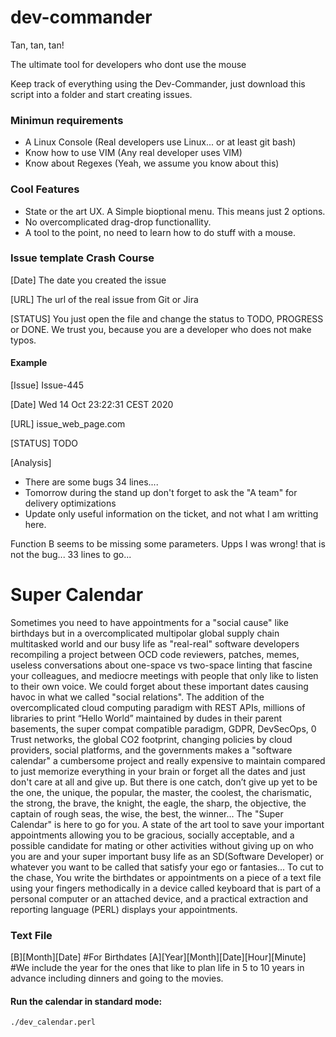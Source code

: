 # dev-commander

Tan, tan, tan!

The ultimate tool for developers who dont use the mouse

Keep track of everything using the Dev-Commander, just download this script into a folder and start creating issues.

### Minimun requirements

- A Linux Console (Real developers use Linux... or at least git bash)
- Know how to use VIM (Any real developer uses VIM)
- Know about Regexes (Yeah, we assume you know about this) 

###  Cool Features

- State or the art UX. A Simple bioptional menu. This means just 2 options.
- No overcomplicated drag-drop functionallity.
- A tool to the point, no need to learn how to do stuff with a mouse.

### Issue template Crash Course

[Date] The date you created the issue 

[URL] The url of the real issue from Git or Jira

[STATUS] You just open the file and change the status to TODO, PROGRESS or DONE. We trust you, because you are a developer who does not make typos. 

#### Example

[Issue] Issue-445

[Date] Wed 14 Oct 23:22:31 CEST 2020

[URL] issue_web_page.com

[STATUS] TODO

[Analysis]

- There are some bugs 34 lines....
- Tomorrow during the stand up don't forget to ask the "A team" for delivery optimizations
- Update only useful information on the ticket, and not what I am writting here.


Function  B seems to be missing some parameters. Upps I was wrong! that is not the bug... 33 lines to go...


# Super Calendar

Sometimes you need to have appointments for a "social cause" like birthdays but in a overcomplicated multipolar global supply chain multitasked world and our busy life as "real-real" software developers recompiling a project between OCD code reviewers, patches, memes, useless conversations about one-space vs two-space linting that fascine your colleagues, and mediocre meetings with people that only like to listen to their own voice. We could forget about these important dates causing havoc in what we called "social relations". The addition of the overcomplicated cloud computing paradigm with REST APIs, millions of libraries to print “Hello World” maintained by dudes in their parent basements, the super compat compatible paradigm, GDPR, DevSecOps, 0 Trust networks, the global CO2 footprint, changing policies by cloud providers, social platforms, and the governments makes a "software calendar" a cumbersome project and really expensive to maintain compared to just memorize everything in your brain or forget all the dates and just don't care at all and give up. But there is one catch, don’t give up yet to be the one, the unique, the popular, the master, the coolest, the charismatic, the strong, the brave, the knight, the eagle, the sharp, the objective, the captain of rough seas, the wise, the best, the winner... The "Super Calendar" is here to go for you. A state of the art tool to save your important appointments allowing you to be gracious, socially acceptable, and a possible candidate for mating or other activities without giving up on who you are and your super important busy life as an SD(Software Developer) or whatever you want to be called that satisfy your ego or fantasies... To cut to the chase, You write the birthdates or appointments on a piece of a text file using your fingers methodically in a device called keyboard that is part of a personal computer or an attached device, and a practical extraction and reporting language (PERL) displays your appointments. 

### Text File
[B][Month][Date] #For Birthdates
[A][Year][Month][Date][Hour][Minute] #We include the year for the ones that like to plan life in 5 to 10 years in advance including dinners and going to the movies. 

#### Run the calendar in standard mode:

```
./dev_calendar.perl
```




